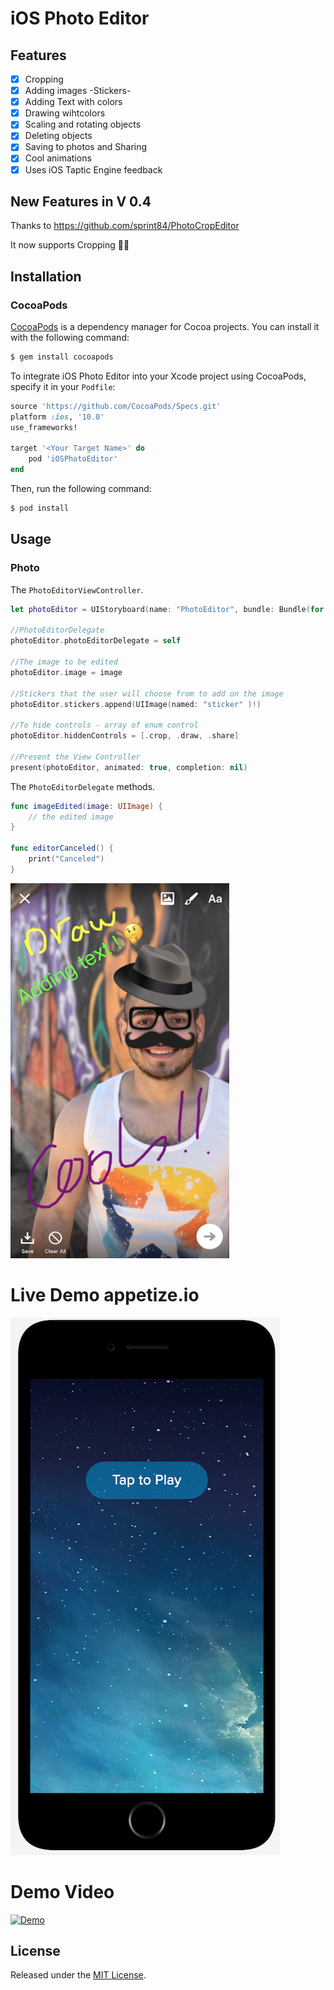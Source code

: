 # iOS Photo Editor

## Features
- [x] Cropping 
- [x] Adding images -Stickers-
- [x] Adding Text with colors
- [x] Drawing wihtcolors
- [x] Scaling and rotating objects 
- [x] Deleting objects 
- [x] Saving to photos and Sharing 
- [x] Cool animations 
- [x] Uses iOS Taptic Engine feedback 

## New Features in V 0.4 

Thanks to https://github.com/sprint84/PhotoCropEditor 

It now supports Cropping 💃🏻

## Installation

### CocoaPods

[CocoaPods](http://cocoapods.org) is a dependency manager for Cocoa projects. You can install it with the following command:

```bash
$ gem install cocoapods
```
To integrate iOS Photo Editor into your Xcode project using CocoaPods, specify it in your `Podfile`:
```ruby
source 'https://github.com/CocoaPods/Specs.git'
platform :ios, '10.0'
use_frameworks!

target '<Your Target Name>' do
    pod 'iOSPhotoEditor'
end
```

Then, run the following command:

```bash
$ pod install
```

## Usage

### Photo

The `PhotoEditorViewController`.

```swift
let photoEditor = UIStoryboard(name: "PhotoEditor", bundle: Bundle(for: PhotoEditorViewController.self)).instantiateViewController(withIdentifier: "PhotoEditorViewController") as! PhotoEditorViewController

//PhotoEditorDelegate
photoEditor.photoEditorDelegate = self

//The image to be edited 
photoEditor.image = image

//Stickers that the user will choose from to add on the image         
photoEditor.stickers.append(UIImage(named: "sticker" )!)

//To hide controls - array of enum control
photoEditor.hiddenControls = [.crop, .draw, .share]

//Present the View Controller
present(photoEditor, animated: true, completion: nil)
```
The `PhotoEditorDelegate` methods.

```swift
func imageEdited(image: UIImage) {
    // the edited image
}
    
func editorCanceled() {
    print("Canceled")
}

```

<img src="screenshot.PNG" width="350" height="600" />

# Live Demo appetize.io
[![Demo](appetize.png)](https://appetize.io/app/jtanmwtzbz1favhvhw5g24n7b0?device=iphone7plus&scale=50&orientation=portrait&osVersion=10.3)


# Demo Video 
[![Demo](https://img.youtube.com/vi/9VeIl9i30dI/0.jpg)](https://youtu.be/9VeIl9i30dI)


## License

Released under the [MIT License](http://www.opensource.org/licenses/MIT).

